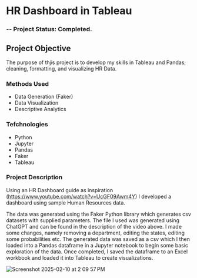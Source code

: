 # HR Dashboard in Tableau

### -- Project Status: Completed.

## Project Objective
The purpose of thjis project is to develop my skills in Tableau and Pandas; cleaning, formatting, and visualizing HR Data.

### Methods Used
* Data Generation (Faker)
* Data Visualization
* Descriptive Analytics

### Tefchnologies
* Python
* Jupyter
* Pandas
* Faker
* Tableau

### Project Description
Using an HR Dashboard guide as inspiration (https://www.youtube.com/watch?v=UcGF09Awm4Y) I developed a dashboard using sample Human Resources data.

The data was generated using the Faker Python library which generates csv datasets with supplied parameters. The file I used was generated using ChatGPT and can be found in the description of the video above. I made some changes, namely removing a department, editing the states, editing some probabilities etc. The generated data was saved as a csv which I then loaded into a Pandas dataframe in a Jupyter notebook to begin some basic exploration of the data. Once completed, I saved the dataframe to an Excel workbook and loaded it into Tableau to create visualizations.

![Screenshot 2025-02-10 at 2 09 57 PM](https://github.com/user-attachments/assets/963388db-30f5-4309-9751-e745519f4733)
